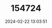 ---
title: "154724"
category: "Myripristis clarionensis"
draft: false
date: 2024-02-22 13:03:51
languages:
  English: ["Candil Amarillo", "Yellow Soldierfish"]
  Spanish; Castilian: ["Soldado Amarillo"]
---